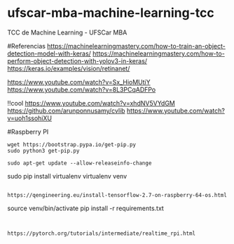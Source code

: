 # ufscar-mba-machine-learning-tcc
TCC de Machine Learning - UFSCar MBA

#Referencias
https://machinelearningmastery.com/how-to-train-an-object-detection-model-with-keras/
https://machinelearningmastery.com/how-to-perform-object-detection-with-yolov3-in-keras/
https://keras.io/examples/vision/retinanet/


https://www.youtube.com/watch?v=Sx_HioMUtiY
https://www.youtube.com/watch?v=8L3PCqADFPo


!!cool
https://www.youtube.com/watch?v=xhdNV5VYdGM
https://github.com/arunponnusamy/cvlib
https://www.youtube.com/watch?v=uoh1ssohiXU

#Raspberry PI


```
wget https://bootstrap.pypa.io/get-pip.py
sudo python3 get-pip.py
```

```
sudo apt-get update --allow-releaseinfo-change

```
sudo pip install virtualenv
virtualenv venv
```

https://qengineering.eu/install-tensorflow-2.7-on-raspberry-64-os.html

```
source venv/bin/activate
pip install -r requirements.txt
```


https://pytorch.org/tutorials/intermediate/realtime_rpi.html